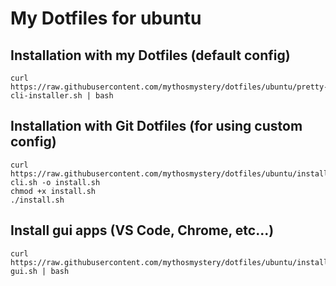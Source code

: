 # My Dotfiles for ubuntu

## Installation with my Dotfiles (default config)

```
curl https://raw.githubusercontent.com/mythosmystery/dotfiles/ubuntu/pretty-cli-installer.sh | bash
```

## Installation with Git Dotfiles (for using custom config)

```
curl https://raw.githubusercontent.com/mythosmystery/dotfiles/ubuntu/install-cli.sh -o install.sh
chmod +x install.sh
./install.sh
```

## Install gui apps (VS Code, Chrome, etc...)

```
curl https://raw.githubusercontent.com/mythosmystery/dotfiles/ubuntu/install-gui.sh | bash
```
